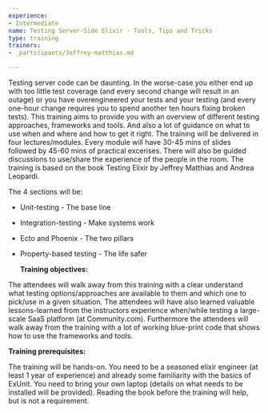 ```yaml
---
experience:
- Intermediate
name: Testing Server-Side Elixir - Tools, Tips and Tricks
type: training
trainers:
- _participants/Jeffrey-matthias.md

---
```

Testing server code can be daunting. In the worse-case you either end up with too little test coverage (and every second change will result in an outage) or you have overengineered your tests and your testing (and every one-hour change requires you to spend another ten hours fixing broken tests). This training aims to provide you with an overview of different testing approaches, frameworks and tools. And also a lot of guidance on what to use when and where and how to get it right. The training will be delivered in four lectures/modules. Every module will have 30-45 mins of slides followed by 45-60 mins of practical excerises. There will also be guided discussions to use/share the experience of the people in the room. The training is based on the book Testing Elixir by Jeffrey Matthias and Andrea Leopardi.  
  
The 4 sections will be:

* Unit-testing - The base line
* Integration-testing - Make systems work
* Ecto and Phoenix - The two pillars
* Property-based testing - The life safer

  **Training objectives:**

The attendees will walk away from this training with a clear understand what testing options/approaches are available to them and which one to pick/use in a given situation. The attendees will have also learned valuable lessons-learned from the instructors experience when/while testing a large-scale SaaS platform (at Community.com). Furthermore the attendees will walk away from the training with a lot of working blue-print code that shows how to use the frameworks and tools.

**Training prerequisites:**

The training will be hands-on. You need to be a seasoned elixir engineer (at least 1 year of experience) and already some familiarity with the basics of ExUnit. You need to bring your own laptop (details on what needs to be installed will be provided). Reading the book before the training will help, but is not a requirement.